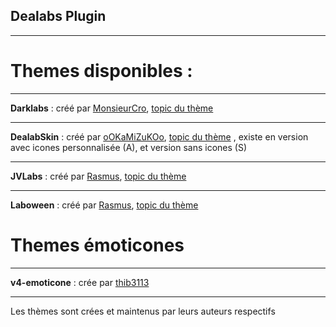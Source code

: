 **Dealabs Plugin**
---
---


Themes disponibles :
===
---

**Darklabs** : créé par [MonsieurCro](https://www.dealabs.com/83534/MonsieurCro),  [topic du thème](https://www.dealabs.com/forums/le-site/annonces--nouveauts-du-site-modifications/darklabs/18508)

---

**DealabSkin** : créé par [oOKaMiZuKOo](https://www.dealabs.com/28642/oOKaMiZuKOo),  [topic du thème](https://www.dealabs.com/forums/le-site/annonces--nouveauts-du-site-modifications/theme-dealabs-dealabskin-by-ookamizukoo/26018) , existe en version avec icones personnalisée (A), et version sans icones (S)

---

**JVLabs** : créé par [Rasmus](https://www.dealabs.com/138633/Rasmus),  [topic du thème](https://www.dealabs.com/forums/le-site/annonces--nouveauts-du-site-modifications/thme-dealabscom/22552)

---

**Laboween** : créé par [Rasmus](https://www.dealabs.com/138633/Rasmus),  [topic du thème](https://www.dealabs.com/forums/le-site/annonces--nouveauts-du-site-modifications/thme-laboween-arachnophobe-dehors--/26039)

Themes émoticones
===

---

**v4-emoticone** : crée par  [thib3113](https://www.dealabs.com/33797/thib3113)



------
Les thèmes sont crées et maintenus par leurs auteurs respectifs
